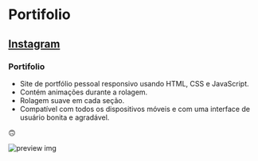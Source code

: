 ﻿# Portifolio
## [Instagram](https://www.instagram.com/caeduliveira/)
### Portifolio

  - Site de portfólio pessoal responsivo usando HTML, CSS e JavaScript.
  - Contém animações durante a rolagem.
  - Rolagem suave em cada seção.
  - Compatível com todos os dispositivos móveis e com uma interface de usuário bonita e agradável.

  🙃

  ![preview img](/preview-home.jpeg)
